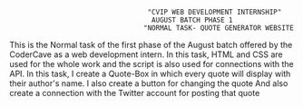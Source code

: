                                       "CVIP WEB DEVELOPMENT INTERNSHIP"
                                       AUGUST BATCH PHASE 1
                                     "NORMAL TASK- QUOTE GENERATOR WEBSITE
  This is the Normal task of the first phase of the August batch offered by the CoderCave as a web development intern.
  In this task, HTML and CSS are used for the whole work and the script is also used for connections with the API.
  In this task, I create a Quote-Box in which every quote will display with their author's name.
  I also create a button for changing the quote
  And also create a connection with the Twitter account for posting that quote  
  

